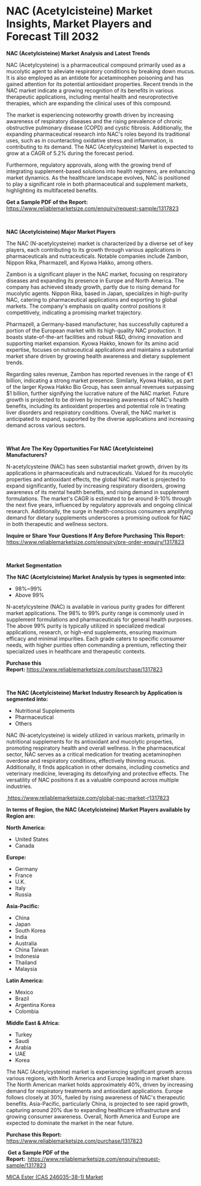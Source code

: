 <p><h1>NAC (Acetylcisteine) Market Insights, Market Players and Forecast Till 2032</h1></p><p><strong>NAC (Acetylcisteine) Market Analysis and Latest Trends</strong></p>
<p><p>NAC (Acetylcysteine) is a pharmaceutical compound primarily used as a mucolytic agent to alleviate respiratory conditions by breaking down mucus. It is also employed as an antidote for acetaminophen poisoning and has gained attention for its potential antioxidant properties. Recent trends in the NAC market indicate a growing recognition of its benefits in various therapeutic applications, including mental health and neuroprotective therapies, which are expanding the clinical uses of this compound.</p><p>The market is experiencing noteworthy growth driven by increasing awareness of respiratory diseases and the rising prevalence of chronic obstructive pulmonary disease (COPD) and cystic fibrosis. Additionally, the expanding pharmaceutical research into NAC's roles beyond its traditional uses, such as in counteracting oxidative stress and inflammation, is contributing to its demand. The NAC (Acetylcysteine) Market is expected to grow at a CAGR of 5.2% during the forecast period. </p><p>Furthermore, regulatory approvals, along with the growing trend of integrating supplement-based solutions into health regimens, are enhancing market dynamics. As the healthcare landscape evolves, NAC is positioned to play a significant role in both pharmaceutical and supplement markets, highlighting its multifaceted benefits.</p></p>
<p><strong>Get a Sample PDF of the Report:&nbsp;</strong> <a href="https://www.reliablemarketsize.com/enquiry/request-sample/1317823?utm_campaign=2413&utm_medium=2&utm_source=Github&utm_content=ia&utm_term=04042025&utm_id=nac-acetylcisteine">https://www.reliablemarketsize.com/enquiry/request-sample/1317823</a></p>
<p>&nbsp;</p>
<p><strong>NAC (Acetylcisteine) Major Market Players</strong></p>
<p><p>The NAC (N-acetylcysteine) market is characterized by a diverse set of key players, each contributing to its growth through various applications in pharmaceuticals and nutraceuticals. Notable companies include Zambon, Nippon Rika, Pharmazell, and Kyowa Hakko, among others.</p><p>Zambon is a significant player in the NAC market, focusing on respiratory diseases and expanding its presence in Europe and North America. The company has achieved steady growth, partly due to rising demand for mucolytic agents. Nippon Rika, based in Japan, specializes in high-purity NAC, catering to pharmaceutical applications and exporting to global markets. The company's emphasis on quality control positions it competitively, indicating a promising market trajectory.</p><p>Pharmazell, a Germany-based manufacturer, has successfully captured a portion of the European market with its high-quality NAC production. It boasts state-of-the-art facilities and robust R&D, driving innovation and supporting market expansion. Kyowa Hakko, known for its amino acid expertise, focuses on nutraceutical applications and maintains a substantial market share driven by growing health awareness and dietary supplement trends.</p><p>Regarding sales revenue, Zambon has reported revenues in the range of €1 billion, indicating a strong market presence. Similarly, Kyowa Hakko, as part of the larger Kyowa Hakko Bio Group, has seen annual revenues surpassing $1 billion, further signifying the lucrative nature of the NAC market. Future growth is projected to be driven by increasing awareness of NAC's health benefits, including its antioxidant properties and potential role in treating liver disorders and respiratory conditions. Overall, the NAC market is anticipated to expand, supported by the diverse applications and increasing demand across various sectors.</p></p>
<p>&nbsp;</p>
<p><strong>What Are The Key Opportunities For NAC (Acetylcisteine) Manufacturers?</strong></p>
<p><p>N-acetylcysteine (NAC) has seen substantial market growth, driven by its applications in pharmaceuticals and nutraceuticals. Valued for its mucolytic properties and antioxidant effects, the global NAC market is projected to expand significantly, fueled by increasing respiratory disorders, growing awareness of its mental health benefits, and rising demand in supplement formulations. The market's CAGR is estimated to be around 8-10% through the next five years, influenced by regulatory approvals and ongoing clinical research. Additionally, the surge in health-conscious consumers amplifying demand for dietary supplements underscores a promising outlook for NAC in both therapeutic and wellness sectors.</p></p>
<p><strong>Inquire or Share Your Questions If Any Before Purchasing This Report:</strong> <a href="https://www.reliablemarketsize.com/enquiry/pre-order-enquiry/1317823?utm_campaign=2413&utm_medium=2&utm_source=Github&utm_content=ia&utm_term=04042025&utm_id=nac-acetylcisteine">https://www.reliablemarketsize.com/enquiry/pre-order-enquiry/1317823</a></p>
<p>&nbsp;</p>
<p><strong>Market Segmentation</strong></p>
<p><strong>The NAC (Acetylcisteine) Market Analysis by types is segmented into:</strong></p>
<p><ul><li>98%~99%</li><li>Above 99%</li></ul></p>
<p><p>N-acetylcysteine (NAC) is available in various purity grades for different market applications. The 98% to 99% purity range is commonly used in supplement formulations and pharmaceuticals for general health purposes. The above 99% purity is typically utilized in specialized medical applications, research, or high-end supplements, ensuring maximum efficacy and minimal impurities. Each grade caters to specific consumer needs, with higher purities often commanding a premium, reflecting their specialized uses in healthcare and therapeutic contexts.</p></p>
<p><strong>Purchase this Report:&nbsp;</strong><a href="https://www.reliablemarketsize.com/purchase/1317823?utm_campaign=2413&utm_medium=2&utm_source=Github&utm_content=ia&utm_term=04042025&utm_id=nac-acetylcisteine">https://www.reliablemarketsize.com/purchase/1317823</a></p>
<p>&nbsp;</p>
<p><strong>The NAC (Acetylcisteine) Market Industry Research by Application is segmented into:</strong></p>
<p><ul><li>Nutritional Supplements</li><li>Pharmaceutical</li><li>Others</li></ul></p>
<p><p>NAC (N-acetylcysteine) is widely utilized in various markets, primarily in nutritional supplements for its antioxidant and mucolytic properties, promoting respiratory health and overall wellness. In the pharmaceutical sector, NAC serves as a critical medication for treating acetaminophen overdose and respiratory conditions, effectively thinning mucus. Additionally, it finds application in other domains, including cosmetics and veterinary medicine, leveraging its detoxifying and protective effects. The versatility of NAC positions it as a valuable compound across multiple industries.</p></p>
<p><a href="https://www.reliablemarketsize.com/global-nac-market-r1317823?utm_campaign=2413&utm_medium=2&utm_source=Github&utm_content=ia&utm_term=04042025&utm_id=nac-acetylcisteine">&nbsp;https://www.reliablemarketsize.com/global-nac-market-r1317823</a></p>
<p><strong>In terms of Region, the NAC (Acetylcisteine) Market Players available by Region are:</strong></p>
<p>
    <p> <strong> North America: </strong>
        <ul>
            <li>United States</li>
            <li>Canada</li>
        </ul>
        </p> 
    <p> <strong> Europe: </strong>
        <ul>
            <li>Germany</li>
            <li>France</li>
            <li>U.K.</li>
            <li>Italy</li>
            <li>Russia</li>
        </ul>
        </p> 
    <p> <strong> Asia-Pacific: </strong>
        <ul>
            <li>China</li>
            <li>Japan</li>
            <li>South Korea</li>
            <li>India</li>
            <li>Australia</li>
            <li>China Taiwan</li>
            <li>Indonesia</li>
            <li>Thailand</li>
            <li>Malaysia</li>
        </ul>
        </p> 
    <p> <strong> Latin America: </strong>
        <ul>
            <li>Mexico</li>
            <li>Brazil</li>
            <li>Argentina Korea</li>
            <li>Colombia</li>
        </ul>
        </p> 
    <p> <strong> Middle East & Africa: </strong>
        <ul>
            <li>Turkey</li>
            <li>Saudi</li>
            <li>Arabia</li>
            <li>UAE</li>
            <li>Korea</li>
        </ul>
    </p>
    </p>
<p><p>The NAC (Acetylcysteine) market is experiencing significant growth across various regions, with North America and Europe leading in market share. The North American market holds approximately 40%, driven by increasing demand for respiratory treatments and antioxidant applications. Europe follows closely at 30%, fueled by rising awareness of NAC's therapeutic benefits. Asia-Pacific, particularly China, is projected to see rapid growth, capturing around 20% due to expanding healthcare infrastructure and growing consumer awareness. Overall, North America and Europe are expected to dominate the market in the near future.</p></p>
<p><strong>Purchase this Report: </strong><a href="https://www.reliablemarketsize.com/purchase/1317823?utm_campaign=2413&utm_medium=2&utm_source=Github&utm_content=ia&utm_term=04042025&utm_id=nac-acetylcisteine">https://www.reliablemarketsize.com/purchase/1317823</a></p>
<p>&nbsp;<strong>Get a Sample PDF of the Report:&nbsp;&nbsp;</strong><a href="https://www.reliablemarketsize.com/enquiry/request-sample/1317823?utm_campaign=2413&utm_medium=2&utm_source=Github&utm_content=ia&utm_term=04042025&utm_id=nac-acetylcisteine">https://www.reliablemarketsize.com/enquiry/request-sample/1317823</a></p>
<p><strong></strong></p>
<p><p><a href="https://github.com/dmitriyvo6rog/Market-Research-Report-List-1/blob/main/mica-ester-cas-246035-38-1-market.md?utm_campaign=2413&utm_medium=2&utm_source=Github&utm_content=ia&utm_term=04042025&utm_id=nac-acetylcisteine">MICA Ester (CAS 246035-38-1) Market</a></p></p>